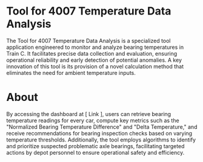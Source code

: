 # Tool for 4007 Temperature Data Analysis
The Tool for 4007 Temperature Data Analysis is a specialized tool application engineered to monitor and analyze bearing temperatures in Train C. It facilitates precise data collection and evaluation, ensuring operational reliability and early detection of potential anomalies. A key innovation of this tool is its provision of a novel calculation method that eliminates the need for ambient temperature inputs. 

# About
By accessing the dashboard at [ Link ], users can retrieve bearing temperature readings for every car, compute key metrics such as the "Normalized Bearing Temperature Difference" and "Delta Temperature," and receive recommendations for bearing inspection checks based on varying temperature thresholds. Additionally, the tool employs algorithms to identify and prioritize suspected problematic axle bearings, facilitating targeted actions by depot personnel to ensure operational safety and efficiency.

